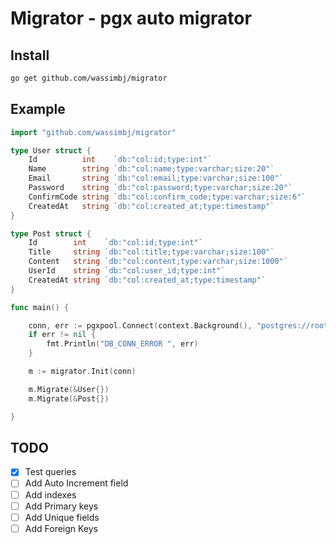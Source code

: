 # Migrator - pgx auto migrator

## Install

```bash
go get github.com/wassimbj/migrator
```

## Example

```go
import "github.com/wassimbj/migrator"

type User struct {
	Id          int    `db:"col:id;type:int"`
	Name        string `db:"col:name;type:varchar;size:20"`
	Email       string `db:"col:email;type:varchar;size:100"`
	Password    string `db:"col:password;type:varchar;size:20"`
	ConfirmCode string `db:"col:confirm_code;type:varchar;size:6"`
	CreatedAt   string `db:"col:created_at;type:timestamp"`
}

type Post struct {
	Id        int    `db:"col:id;type:int"`
	Title     string `db:"col:title;type:varchar;size:100"`
	Content   string `db:"col:content;type:varchar;size:1000"`
	UserId    string `db:"col:user_id;type:int"`
	CreatedAt string `db:"col:created_at;type:timestamp"`
}

func main() {

	conn, err := pgxpool.Connect(context.Background(), "postgres://root:1234@localhost:5432/testdb")
	if err != nil {
		fmt.Println("DB_CONN_ERROR ", err)
	}

	m := migrator.Init(conn)

	m.Migrate(&User{})
	m.Migrate(&Post{})

}

```

## TODO

- [x] Test queries
- [ ] Add Auto Increment field
- [ ] Add indexes
- [ ] Add Primary keys
- [ ] Add Unique fields
- [ ] Add Foreign  Keys
